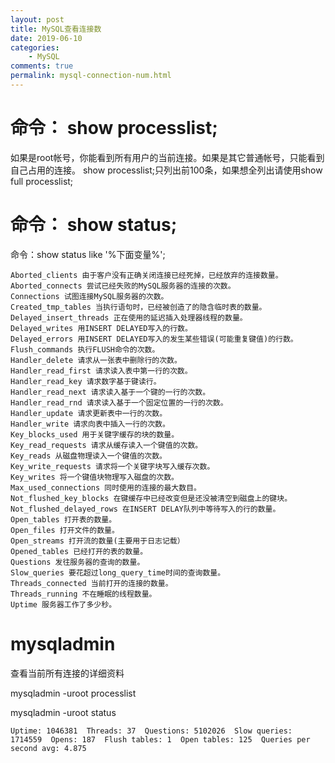 ```yaml
---
layout: post
title: MySQL查看连接数
date: 2019-06-10
categories:
    - MySQL
comments: true
permalink: mysql-connection-num.html
---
```


# 命令： show processlist;
如果是root帐号，你能看到所有用户的当前连接。如果是其它普通帐号，只能看到自己占用的连接。
show processlist;只列出前100条，如果想全列出请使用show full processlist;


# 命令： show status;

命令：show status like '%下面变量%';

	Aborted_clients 由于客户没有正确关闭连接已经死掉，已经放弃的连接数量。
	Aborted_connects 尝试已经失败的MySQL服务器的连接的次数。
	Connections 试图连接MySQL服务器的次数。
	Created_tmp_tables 当执行语句时，已经被创造了的隐含临时表的数量。
	Delayed_insert_threads 正在使用的延迟插入处理器线程的数量。
	Delayed_writes 用INSERT DELAYED写入的行数。
	Delayed_errors 用INSERT DELAYED写入的发生某些错误(可能重复键值)的行数。
	Flush_commands 执行FLUSH命令的次数。
	Handler_delete 请求从一张表中删除行的次数。
	Handler_read_first 请求读入表中第一行的次数。
	Handler_read_key 请求数字基于键读行。
	Handler_read_next 请求读入基于一个键的一行的次数。
	Handler_read_rnd 请求读入基于一个固定位置的一行的次数。
	Handler_update 请求更新表中一行的次数。
	Handler_write 请求向表中插入一行的次数。
	Key_blocks_used 用于关键字缓存的块的数量。
	Key_read_requests 请求从缓存读入一个键值的次数。
	Key_reads 从磁盘物理读入一个键值的次数。
	Key_write_requests 请求将一个关键字块写入缓存次数。
	Key_writes 将一个键值块物理写入磁盘的次数。
	Max_used_connections 同时使用的连接的最大数目。
	Not_flushed_key_blocks 在键缓存中已经改变但是还没被清空到磁盘上的键块。
	Not_flushed_delayed_rows 在INSERT DELAY队列中等待写入的行的数量。
	Open_tables 打开表的数量。
	Open_files 打开文件的数量。
	Open_streams 打开流的数量(主要用于日志记载）
	Opened_tables 已经打开的表的数量。
	Questions 发往服务器的查询的数量。
	Slow_queries 要花超过long_query_time时间的查询数量。
	Threads_connected 当前打开的连接的数量。
	Threads_running 不在睡眠的线程数量。
	Uptime 服务器工作了多少秒。 

# mysqladmin 
查看当前所有连接的详细资料

mysqladmin -uroot processlist

 mysqladmin -uroot status  
 
```
Uptime: 1046381  Threads: 37  Questions: 5102026  Slow queries: 1714559  Opens: 187  Flush tables: 1  Open tables: 125  Queries per second avg: 4.875
```
